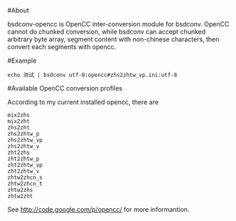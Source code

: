 #About

bsdconv-opencc is OpenCC inter-conversion module for bsdconv. OpenCC cannot do chunked conversion, while bsdconv can accept chunked arbitrary byte array, segment content with non-chinese characters, then convert each segments with opencc.

#Example

	echo 测试 | bsdconv utf-8:opencc#zhs2zhtw_vp.ini:utf-8

#Available OpenCC conversion profiles

According to my current installed opencc, there are

	mix2zhs
	mix2zht
	zhs2zht
	zhs2zhtw_p
	zhs2zhtw_vp
	zhs2zhtw_v
	zht2zhs
	zht2zhtw_p
	zht2zhtw_vp
	zht2zhtw_v
	zhtw2zhcn_s
	zhtw2zhcn_t
	zhtw2zhs
	zhtw2zht

See http://code.google.com/p/opencc/ for more informantion.
